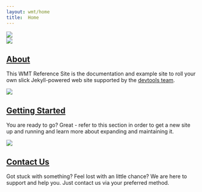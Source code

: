 ```yaml
---
layout: wmt/home
title:  Home
---
```

<div class="homeBanner">
  <div class="container">
    <div class="row">
      <div class="col-md-12">
        <img src="/assets/img/homeBanner.png" class="img-responsive" />
      </div>
    </div>
  </div>
</div>

<!-- Info Blocks -->
<div class="container">
<div class="row margin-bottom-50">
  <div class="col-md-4 col-sm-6">
    <div class="icons">
    <a href="/about.html"><img src="/assets/wmt/img/icons/internal/icon-about.png" class="img-responsive center"/></a>
    <div class="headline">
      <h2><a href="/about.html">About</a></h2>
    </div>
    <p>

This WMT Reference Site is the documentation and example site to roll your own
slick Jekyll-powered web site supported by the <a
href="http://devtools.walmart.com">devtools team</a>.

</p>
    </div>
  </div>
  <div class="col-md-4 col-sm-6">
    <div class="icons">
    <a href="/docs/getting-started/index.html"><img src="/assets/wmt/img/icons/internal/icon-gettingStarted.png" class="img-responsive center" /></a>
    <div class="headline">
      <h2><a href="/docs/getting-started/index.html">Getting Started</a></h2>
    </div>
    <p>

You are ready to go? Great - refer to this section in order to get a new site up
and running and learn more about expanding and maintaining it.

</p>
    </div>
  </div>
  <div class="col-md-4 col-sm-6">
    <div class="icons">
    <a href="/contact-us.html"><img src="/assets/wmt/img/icons/internal/icon-contact.png" class="img-responsive center"/></a>
    <div class="headline">
      <h2><a href="/contact-us.html">Contact Us</a></h2>
    </div>
    <p>

Got stuck with something? Feel lost with an little chance? We are here to
    support and help you. Just contact us via your preferred method.

</p>
    </div>
  </div>
</div>

</div>
